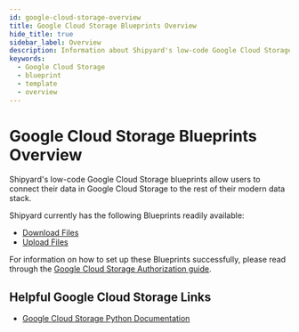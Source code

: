 ```yaml
---
id: google-cloud-storage-overview
title: Google Cloud Storage Blueprints Overview
hide_title: true
sidebar_label: Overview
description: Information about Shipyard's low-code Google Cloud Storage templates.
keywords:
  - Google Cloud Storage
  - blueprint
  - template
  - overview
---
```


# Google Cloud Storage Blueprints Overview

Shipyard's low-code Google Cloud Storage blueprints allow users to connect their data in Google Cloud Storage to the rest of their modern data stack.

Shipyard currently has the following Blueprints readily available:
- [Download Files](google-cloud-storage-download-files)
- [Upload Files](google-cloud-storage-upload-files)


For information on how to set up these Blueprints successfully, please read through the [Google Cloud Storage Authorization guide](google-cloud-storage-authorization).

## Helpful Google Cloud Storage Links
- [Google Cloud Storage Python Documentation](https://cloud.google.com/storage/docs/reference/libraries#client-libraries-install-python)